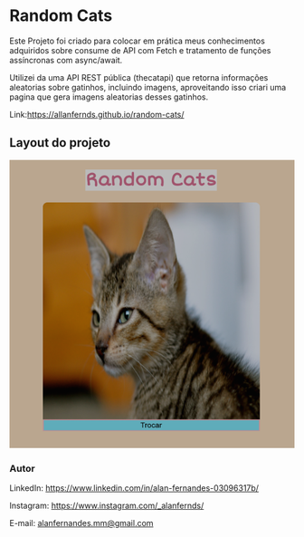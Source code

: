 # Random Cats 

Este Projeto foi criado para colocar em prática meus conhecimentos adquiridos sobre consume de API com Fetch e tratamento de funções assíncronas com async/await.

Utilizei da uma API REST pública (thecatapi) que retorna informações aleatorias sobre gatinhos, incluindo imagens, aproveitando isso criari uma pagina que gera imagens aleatorias desses gatinhos.

Link:https://allanfernds.github.io/random-cats/

## Layout do projeto
![layout.png](layout.png)
### Autor

LinkedIn: https://www.linkedin.com/in/alan-fernandes-03096317b/

Instagram: https://www.instagram.com/_alanfernds/

E-mail: alanfernandes.mm@gmail.com

